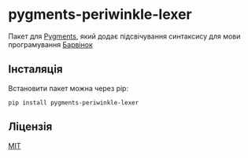 # pygments-periwinkle-lexer

Пакет для [Pygments](https://pygments.org/), який додає підсвічування синтаксису для мови програмування [Барвінок](https://github.com/periwinkle-lang)

## Інсталяція

Встановити пакет можна через pip:

```
pip install pygments-periwinkle-lexer
```

## Ліцензія
[MIT](LICENCE)
